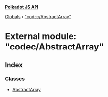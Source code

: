 **[Polkadot JS API](../README.md)**

[Globals](../globals.md) › ["codec/AbstractArray"](_codec_abstractarray_.md)

# External module: "codec/AbstractArray"

## Index

### Classes

* [AbstractArray](../classes/_codec_abstractarray_.abstractarray.md)